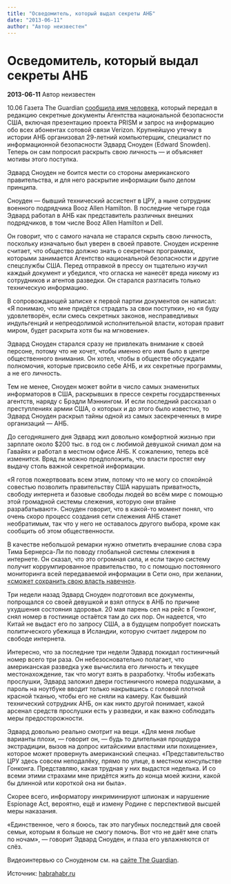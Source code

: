 ```yaml
---
title: "Осведомитель, который выдал секреты АНБ"
date: "2013-06-11"
author: "Автор неизвестен"
---
```


# Осведомитель, который выдал секреты АНБ

**2013-06-11** Автор неизвестен

10.06 Газета The Guardian [сообщила имя человека](http://www.guardian.co.uk/world/2013/jun/09/edward-snowden-nsa-whistleblower-surveillance), который передал в редакцию секретные документы Агентства национальной безопасности США, включая презентацию проекта PRISM и запрос на информацию обо всех абонентах сотовой связи Verizon. Крупнейшую утечку в истории АНБ организовал 29-летний компьютерщик, специалист по информационной безопасности Эдвард Сноуден (Edward Snowden). Теперь он сам попросил раскрыть свою личность — и объясняет мотивы этого поступка.

Эдвард Сноуден не боится мести со стороны американского правительства, и для него раскрытие информации было делом принципа.

Сноуден — бывший технический ассистент в ЦРУ, а ныне сотрудник военного подрядчика Booz Allen Hamilton. В последние четыре года Эдвард работал в АНБ как представитель различных внешних подрядчиков, в том числе Booz Allen Hamilton и Dell.

Он говорит, что с самого начала не старался скрыть свою личность, поскольку изначально был уверен в своей правоте. Сноуден искренне считает, что общество должно знать о секретных программах, которыми занимается Агентство национальной безопасности и другие спецслужбы США. Перед отправкой в прессу он тщательно изучил каждый документ и убедился, что огласка не нанесёт вреда никому из сотрудников и агентов разведки. Он старался разгласить только техническую информацию.

В сопровождающей записке к первой партии документов он написал: «Я понимаю, что мне придётся страдать за свои поступки», но «я буду удовлетворён, если смесь секретных законов, несправедливых индульгенций и непреодолимой исполнительной власти, которая правит миром, будет раскрыта хотя бы на мгновение».

Эдвард Сноуден старался сразу не привлекать внимание к своей персоне, потому что не хочет, чтобы именно его имя было в центре общественного внимания. Он хотел, чтобы в обществе обсуждали полномочия, которые присвоило себе АНБ, и их секретные программы, а не его личность.

Тем не менее, Сноуден может войти в число самых знаменитых информаторов в США, раскрывших в прессе секреты государственных агентств, наряду с Брэдли Мэннингом. И если последний рассказал о преступлениях армии США, о которых и до этого было известно, то Эдвард Сноуден раскрыл тайны одной из самых засекреченных в мире организаций — АНБ.

До сегодняшнего дня Эдвард жил довольно комфортной жизнью при зарплате около $200 тыс. в год он с любимой девушкой снимал дом на Гавайях и работал в местном офисе АНБ. К сожалению, теперь всё изменится. Вряд ли можно предположить, что власти простят ему выдачу столь важной секретной информации.

«Я готов пожертвовать всем этим, потому что не могу со спокойной совестью позволить правительству США нарушать приватность, свободу интернета и базовые свободы людей во всём мире с помощью этой громадной системы слежения, которую они втайне разрабатывают». Сноуден говорит, что в какой-то момент понял, что очень скоро процесс создания сети слежения АНБ станет необратимым, так что у него не оставалось другого выбора, кроме как сообщить об этом общественности.

В качестве небольшой ремарки нужно отметить вчерашние слова сэра Тима Бернерса-Ли по поводу глобальной системы слежения в интернете. Он сказал, что это огромная сила, и если такую систему получит коррумпированное правительство, то с помощью постоянного мониторинга всей передаваемой информации в Сети оно, при желании, [«сможет сохранить свою власть навечно»](http://www.telegraph.co.uk/technology/internet/10107784/Web-inventor-Berners-Lee-warns-forces-are-trying-to-take-control.html).

Три недели назад Эдвард Сноуден подготовил все документы, попрощался со своей девушкой и взял отпуск в АНБ по причине ухудшения состояния здоровья. 20 мая парень сел на рейс в Гонконг, снял номер в гостинице остаётся там до сих пор. Он надеется, что Китай не выдаст его по запросу США, а в будущем попробует поискать политического убежища в Исландии, которую считает лидером по свободе интернета.

Интересно, что за последние три недели Эдвард покидал гостиничный номер всего три раза. Он небезосновательно полагает, что американская разведка уже вычислила его личность и текущее местонахождение, так что могут взять в разработку. Чтобы избежать прослушки, Эдвард заложил двери гостиничного номера подушками, а пароль на ноутбуке вводит только накрывшись с головой плотной красной тканью, чтобы его не сняли на камеру. Как бывший технический сотрудник АНБ, он как никто другой понимает, какой арсенал средств прослушки есть у разведки, и как важно соблюдать меры предосторожности.

Эдвард довольно реально смотрит на вещи. «Для меня любые варианты плохи, — говорит он, — будь то длительная процедура экстрадиции, вызов на допрос китайскими властями или похищение», которое может провернуть американский спецназ. «Представительство ЦРУ здесь совсем неподалёку, прямо по улице, в местном консульстве Гонконга. Представляю, какая трудная у них выдастся неделька. И со всеми этими страхами мне придётся жить до конца моей жизни, какой бы длинной или короткой она ни была».

Скорее всего, информатору инкриминируют шпионаж и нарушение Espionage Act, вероятно, ещё и измену Родине с перспективой высшей меры наказания.

«Единственное, чего я боюсь, так это пагубных последствий для своей семьи, которым я больше не смогу помочь. Вот что не даёт мне спать по ночам», — говорит Эдвард Сноуден, и глаза его увлажняются от слёз.

Видеоинтервью со Сноуденом см. на [сайте The Guardian](http://www.guardian.co.uk/world/2013/jun/09/edward-snowden-nsa-whistleblower-surveillance).

Источник: [habrahabr.ru](http://habrahabr.ru/post/182698/)